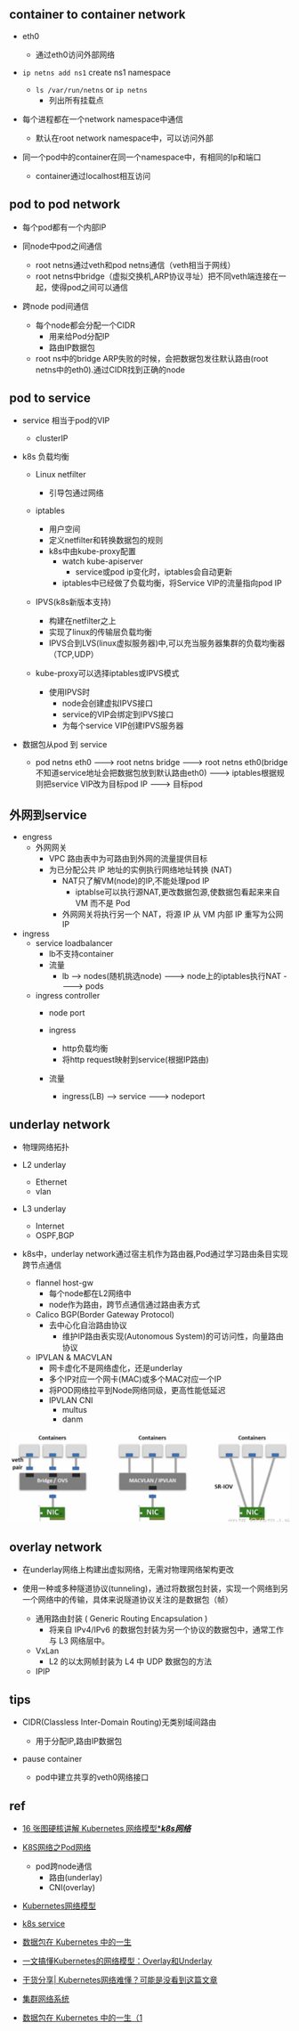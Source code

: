 ## container to container network
+ eth0
    + 通过eth0访问外部网络

+ `ip netns add ns1` create ns1 namespace
    + `ls /var/run/netns` or `ip netns`
        + 列出所有挂载点

+ 每个进程都在一个network namespace中通信
    + 默认在root network namespace中，可以访问外部

+ 同一个pod中的container在同一个namespace中，有相同的Ip和端口
    + container通过localhost相互访问

## pod to pod network
+ 每个pod都有一个内部IP

+ 同node中pod之间通信
    + root netns通过veth和pod netns通信（veth相当于网线）
    + root netns中bridge（虚拟交换机,ARP协议寻址）把不同veth端连接在一起，使得pod之间可以通信

+ 跨node pod间通信
    + 每个node都会分配一个CIDR
        + 用来给Pod分配IP
        + 路由IP数据包
    + root ns中的bridge ARP失败的时候，会把数据包发往默认路由(root netns中的eth0).通过CIDR找到正确的node

## pod to service

+ service 相当于pod的VIP
    + clusterIP
+ k8s 负载均衡
    + Linux netfilter
        + 引导包通过网络
    + iptables
        + 用户空间
        + 定义netfilter和转换数据包的规则
        + k8s中由kube-proxy配置
            + watch kube-apiserver
                + service或pod ip变化时，iptables会自动更新
            + iptables中已经做了负载均衡，将Service VIP的流量指向pod IP
    + IPVS(k8s新版本支持)
        + 构建在netfilter之上
        + 实现了linux的传输层负载均衡
        + IPVS合到LVS(linux虚拟服务器)中,可以充当服务器集群的负载均衡器（TCP,UDP）

    + kube-proxy可以选择iptables或IPVS模式
        + 使用IPVS时
            + node会创建虚拟IPVS接口
            + service的VIP会绑定到IPVS接口
            + 为每个service VIP创建IPVS服务器

+ 数据包从pod 到 service
    + pod netns eth0 ---> root netns bridge ---> root netns eth0(bridge不知道service地址会把数据包放到默认路由eth0) ---> iptables根据规则把service VIP改为目标pod IP ---> 目标pod

## 外网到service
+ engress
    + 外网网关
        + VPC 路由表中为可路由到外网的流量提供目标
        + 为已分配公共 IP 地址的实例执行网络地址转换 (NAT)
            + NAT只了解VM(node)的IP,不能处理pod IP
                + iptablse可以执行源NAT,更改数据包源,使数据包看起来来自 VM 而不是 Pod
            + 外网网关将执行另一个 NAT，将源 IP 从 VM 内部 IP 重写为公网IP
+ ingress
    + service loadbalancer
        + lb不支持container
        + 流量
            + lb --> nodes(随机挑选node) ---> node上的iptables执行NAT ----> pods
    + ingress controller
        + node port
        + ingress
            + http负载均衡
            + 将http request映射到service(根据IP路由)
        
        + 流量
            + ingress(LB) --> service ---> nodeport

## underlay network
+ 物理网络拓扑

+ L2 underlay
    + Ethernet
    + vlan

+ L3 underlay
    + Internet
    + OSPF,BGP

+ k8s中，underlay network通过宿主机作为路由器,Pod通过学习路由条目实现跨节点通信
    + flannel host-gw
        + 每个node都在L2网络中
        + node作为路由，跨节点通信通过路由表方式
    + Calico BGP(Border Gateway Protocol)
        + 去中心化自治路由协议
            + 维护IP路由表实现(Autonomous System)的可访问性，向量路由协议
    + IPVLAN & MACVLAN
        + 网卡虚化不是网络虚化，还是underlay
        + 多个IP对应一个网卡(MAC)或多个MAC对应一个IP
        + 将POD网络拉平到Node网络同级，更高性能低延迟
        + IPVLAN CNI
            + multus
            + danm

![](./img/IPVLAN.png)


## overlay network

+ 在underlay网络上构建出虚拟网络，无需对物理网络架构更改

+ 使用一种或多种隧道协议(tunneling)，通过将数据包封装，实现一个网络到另一个网络中的传输，具体来说隧道协议关注的是数据包（帧）
    + 通用路由封装 ( Generic Routing Encapsulation )
        + 将来自 IPv4/IPv6 的数据包封装为另一个协议的数据包中，通常工作与 L3 网络层中。
    + VxLan
        + L2 的以太网帧封装为 L4 中 UDP 数据包的方法
    + IPIP

## tips

+ CIDR(Classless Inter-Domain Routing)无类别域间路由
    + 用于分配IP,路由IP数据包

+ pause container
    + pod中建立共享的veth0网络接口

## ref

+ [16 张图硬核讲解 Kubernetes 网络模型******k8s网络*****](https://zhuanlan.zhihu.com/p/555185137)
+ [K8S网络之Pod网络](https://mp.weixin.qq.com/s/eKcSIU9w-Q_AHumgbC8DUA)
    + pod跨node通信
        + 路由(underlay)
        + CNI(overlay)
+ [Kubernetes网络模型](https://mp.weixin.qq.com/s/ennOLcCVUernHkgmPj4ung)
+ [k8s service](https://www.zhihu.com/question/359649715/answer/2792064190)
+ [数据包在 Kubernetes 中的一生](https://blog.fleeto.us/post/life-of-a-packet-in-k8s-1/)



+ [一文搞懂Kubernetes的网络模型：Overlay和Underlay](https://jishuin.proginn.com/p/763bfbd5be01)
+ [干货分享| Kubernetes网络难懂？可能是没看到这篇文章](https://zhuanlan.zhihu.com/p/526586444)
+ [集群网络系统](https://kubernetes.io/zh/docs/concepts/cluster-administration/networking/)
+ [数据包在 Kubernetes 中的一生（1](https://blog.fleeto.us/post/life-of-a-packet-in-k8s-1/)